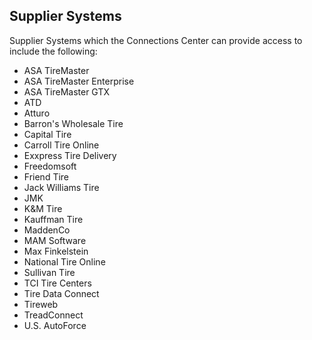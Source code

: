 ## Supplier Systems
Supplier Systems which the Connections Center can provide access to include the following:

  * ASA TireMaster
  * ASA TireMaster Enterprise
  * ASA TireMaster GTX
  * ATD
  * Atturo
  * Barron's Wholesale Tire
  * Capital Tire
  * Carroll Tire Online
  * Exxpress Tire Delivery
  * Freedomsoft
  * Friend Tire
  * Jack Williams Tire
  * JMK
  * K&M Tire
  * Kauffman Tire
  * MaddenCo
  * MAM Software
  * Max Finkelstein
  * National Tire Online
  * Sullivan Tire
  * TCI Tire Centers
  * Tire Data Connect
  * Tireweb
  * TreadConnect
  * U.S. AutoForce
  
